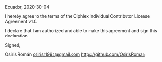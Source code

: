 Ecuador, 2020-30-04

I hereby agree to the terms of the Ciphlex Individual Contributor License
Agreement v1.0.

I declare that I am authorized and able to make this agreement and sign this
declaration.

Signed,

Osiris Román osirisr1994@gmail.com https://github.com/OsirisRoman
